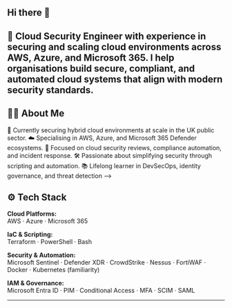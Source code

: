 ## Hi there 👋

🚀 Cloud Security Engineer with experience in securing and scaling cloud environments across AWS, Azure, and Microsoft 365. I help organisations build secure, compliant, and automated cloud systems that align with modern security standards.
---
## 👨‍💻 About Me
💼 Currently securing hybrid cloud environments at scale in the UK public sector.
☁️ Specialising in AWS, Azure, and Microsoft 365 Defender ecosystems.
🔐 Focused on cloud security reviews, compliance automation, and incident response. 
🛠️ Passionate about simplifying security through scripting and automation.
📚 Lifelong learner in DevSecOps, identity governance, and threat detection
-->

## ⚙️ Tech Stack
**Cloud Platforms:**  
AWS · Azure · Microsoft 365

**IaC & Scripting:**  
Terraform · PowerShell · Bash 

**Security & Automation:**  
Microsoft Sentinel · Defender XDR · CrowdStrike · Nessus · FortiWAF · Docker · Kubernetes (familiarity)

**IAM & Governance:**  
Microsoft Entra ID · PIM · Conditional Access · MFA · SCIM · SAML

---
